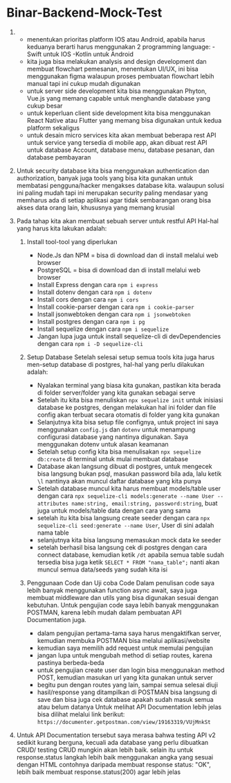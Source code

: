# Binar-Backend-Mock-Test

1. - menentukan prioritas platform IOS atau Android, apabila harus keduanya berarti harus menggunakan 2 programming language:
     -Swift untuk IOS
     -Kotlin untuk Android
   - kita juga bisa melakukan analysis and design development dan membuat flowchart pemesanan, menentukan UI/UX, ini bisa menggunakan figma walaupun proses pembuatan flowchart lebih manual tapi ini cukup mudah digunakan
   - untuk server side development kita bisa menggunakan Phyton, Vue.js yang memang capable untuk menghandle database yang cukup besar
   - untuk keperluan client side development kita bisa menggunakan React Native atau Flutter yang memang bisa digunakan untuk kedua platform sekaligus
   - untuk desain micro services kita akan membuat beberapa rest API untuk service yang tersedia di mobile app, akan dibuat rest API untuk database Account, database menu, database pesanan, dan database pembayaran

2. Untuk security database kita bisa menggunakan authentication dan authorization, banyak juga tools yang bisa kita gunakan untuk membatasi pengguna/hacker mengakses database kita. walaupun solusi ini paling mudah tapi ini merupakan security paling mendasar yang memharus ada di setiap aplikasi agar tidak sembarangan orang bisa akses data orang lain, khususnya yang memang krusial

3. Pada tahap kita akan membuat sebuah server untuk restful API
   Hal-hal yang harus kita lakukan adalah:

   1. Install tool-tool yang diperlukan

      - Node.Js dan NPM = bisa di download dan di install melalui web browser
      - PostgreSQL = bisa di download dan di install melalui web browser
      - Install Express dengan cara `npm i express`
      - Install dotenv dengan cara `npm i dotenv`
      - Install cors dengan cara `npm i cors`
      - Install cookie-parser dengan cara `npm i cookie-parser`
      - Install jsonwebtoken dengan cara `npm i jsonwebtoken`
      - Install postgres dengan cara `npm i pg`
      - Install sequelize dengan cara `npm i sequelize`
      - Jangan lupa juga untuk install sequelize-cli di devDependencies dengan cara `npm i -D sequelize-cli`

   2. Setup Database
      Setelah selesai setup semua tools kita juga harus men-setup database di postgres, hal-hal yang perlu dilakukan adalah:

      - Nyalakan terminal yang biasa kita gunakan, pastikan kita berada di folder server/folder yang kita gunakan sebagai serve
      - Setelah itu kita bisa menuliskan `npx sequelize init` untuk inisiasi database ke postgres, dengan melakukan hal ini folder dan file config akan terbuat secara otomatis di folder yang kita gunakan
      - Selanjutnya kita bisa setup file confignya, untuk project ini saya menggunakan `config.js` dan `dotenv` untuk menampung configurasi database yang nantinya digunakan. Saya menggunakan dotenv untuk alasan keamanan
      - Setelah setup config kita bisa menulisakan `npx sequelize db:create` di terminal untuk mulai membuat database
      - Database akan langsung dibuat di postgres, untuk mengecek bisa langsung bukan psql, masukan password bila ada, lalu ketik `\l` nantinya akan muncul daftar database yang kita punya
      - Setelah database muncul kita harus membuat models/table user dengan cara `npx sequelize-cli models:generate --name User --attributes name:string, email:string, password:string`, buat juga untuk models/table data dengan cara yang sama
      - setelah itu kita bisa langsung create seeder dengan cara `npx sequelize-cli seed:generate --name User`, User di sini adalah nama table
      - selanjutnya kita bisa langsung memasukan mock data ke seeder
      - setelah berhasil bisa langsung cek di postgres dengan cara connect database, kemudian ketik `/dt` apabila semua table sudah tersedia bisa juga ketik `SELECT * FROM "nama_table";` nanti akan muncul semua data/seeds yang sudah kita isi

   3. Penggunaan Code dan Uji coba Code
      Dalam penulisan code saya lebih banyak menggunakan function async await, saya juga membuat middleware dan utils yang bisa digunakan sesuai dengan kebutuhan. Untuk pengujian code saya lebih banyak menggunakan POSTMAN, karena lebih mudah dalam pembuatan API Documentation juga.
      - dalam pengujian pertama-tama saya harus mengaktifkan server, kemudian membuka POSTMAN bisa melalui aplikasi/website
      - kemudian saya memilih add request untuk memulai pengujian
      - jangan lupa untuk mengubah method di setiap routes, karena pastinya berbeda-beda
      - untuk pengujian create user dan login bisa menggunakan method POST, kemudian masukan url yang kita gunakan untuk server
      - begitu pun dengan routes yang lain, sampai semua selesai diuji
      - hasil/response yang ditampilkan di POSTMAN bisa langsung di save dan bisa juga cek database apakah sudah masuk semua atau belum datanya
        Untuk melihat API Documentation lebih jelas bisa dilihat melalui link berikut:
        `https://documenter.getpostman.com/view/19163319/VUjMnkSt`

4. Untuk API Documentation tersebut saya merasa bahwa testing API v2 sedikit kurang berguna, kecuali ada database yang perlu dibuatkan CRUD/ testing CRUD mungkin akan lebih baik. selain itu untuk response.status langkah lebih baik menggunakan angka yang sesuai dengan HTML contohnya daripada membuat response status: "OK", lebih baik membuat response.status(200) agar lebih jelas
